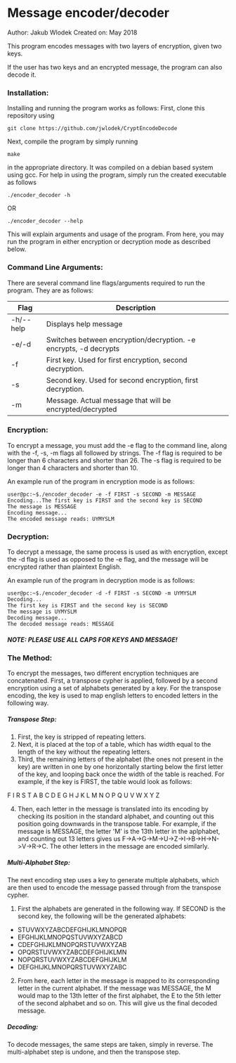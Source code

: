 # Message encoder/decoder

Author: Jakub Wlodek
Created on: May 2018

This program encodes messages with two layers of encryption, given two keys.

If the user has two keys and an encrypted message, the program can also decode it.

### Installation:

Installing and running the program works as follows:
First, clone this repository using
```
git clone https://github.com/jwlodek/CryptEncodeDecode
```
Next, compile the program by simply running
```
make
```
in the appropriate directory. It was compiled on a debian based system using gcc.
For help in using the program, simply run the created executable as follows
```
./encoder_decoder -h
```
OR
```
./encoder_decoder --help
```
This will explain arguments and usage of the program.
From here, you may run the program in either encryption or decryption mode as described below.

### Command Line Arguments:

There are several command line flags/arguments required to run the program. They are as follows:

Flag    |   Description
--------|---------------
-h/--help | Displays help message
-e/-d   | Switches between encryption/decryption. -e encrypts, -d decrypts
-f  |   First key. Used for first encryption, second decryption.
-s | Second key. Used for second encryption, first decryption.
-m | Message. Actual message that will be encrypted/decrypted

### Encryption:

To encrypt a message, you must add the -e flag to the command line, along with the -f, -s, -m flags all followed by strings. The -f flag is required to be longer than 6 characters and shorter than 26. The -s flag is required to be longer than 4 characters and shorter than 10.

An example run of the program in encryption mode is as follows:
```
user@pc:~$./encoder_decoder -e -f FIRST -s SECOND -m MESSAGE
Encoding...The first key is FIRST and the second key is SECOND
The message is MESSAGE
Encoding message...
The encoded message reads: UYMYSLM
```

### Decryption:

To decrypt a message, the same process is used as with encryption, except the -d flag is used as opposed to the -e flag, and the message will be encrypted rather than plaintext English.

An example run of the program in decryption mode is as follows:
```
user@pc:~$./encoder_decoder -d -f FIRST -s SECOND -m UYMYSLM
Decoding...
The first key is FIRST and the second key is SECOND
The message is UYMYSLM
Decoding message...
The decoded message reads: MESSAGE
```

##### NOTE: PLEASE USE ALL CAPS FOR KEYS AND MESSAGE!

### The Method:

To encrypt the messages, two different encryption techniques are concatenated. First, a transpose cypher is applied, followed by a second encryption using a set of alphabets generated by a key. For the transpose encoding, the key is used to map english letters to encoded letters in the following way.

##### Transpose Step:

1) First, the key is stripped of repeating letters.
2) Next, it is placed at the top of a table, which has width equal to the length of the key without the repeating letters. 
3) Third, the remaining letters of the alphabet (the ones not present in the key) are written in one by one horizontally starting below the first letter of the key, and looping back once the width of the table is reached. For example, if the key is FIRST, the table would look as follows:

F   I   R   S   T
A   B   C   D   E
G   H   J   K   L 
M   N   O   P   Q
U   V   W   X   Y
Z

4) Then, each letter in the message is translated into its encoding by checking its position in the standard alphabet, and counting out this position going downwards in the transpose table. For example, if the message is MESSAGE, the letter 'M' is the 13th letter in the aplphabet, and counting out 13 letters gives us F->A->G->M->U->Z->I->B->H->N->V->R->C. The other letters in the message are encoded similarly.

##### Multi-Alphabet Step:

The next encoding step uses a key to generate multiple alphabets, which are then used to encode the message passed through from the transpose cypher. 

1) First the alphabets are generated in the following way. If SECOND is the second key, the following will be the generated alphabets:

* STUVWXYZABCDEFGHIJKLMNOPQR
* EFGHIJKLMNOPQSTUVWXYZABCD
* CDEFGHIJKLMNOPQRSTUVWXYZAB
* OPQRSTUVWXYZABCDEFGHIJKLMN
* NOPQRSTUVWXYZABCDEFGHIJKLM
* DEFGHIJKLMNOPQRSTUVWXYZABC

2) From here, each letter in the message is mapped to its corresponding letter in the current alphabet. If the message was MESSAGE, the M would map to the 13th letter of the first alphabet, the E to the 5th letter of the second alphabet and so on. This will give us the final decoded message.

##### Decoding:

To decode messages, the same steps are taken, simply in reverse. The multi-alphabet step is undone, and then the transpose step.